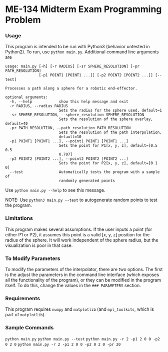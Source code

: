 # ME-134 Midterm Exam Programming Problem

### Usage
This program is intended to be run with Python3 (behavior untested in Python2).
To run, use `python main.py`. Additional command line arguments are
```
usage: main.py [-h] [-r RADIUS] [-sr SPHERE_RESOLUTION] [-pr PATH_RESOLUTION]
               [-p1 POINT1 [POINT1 ...]] [-p2 POINT2 [POINT2 ...]] [--test]

Processes a path along a sphere for a robotic end-effector.

optional arguments:
  -h, --help            show this help message and exit
  -r RADIUS, --radius RADIUS
                        Sets the radius for the sphere used, default=1
  -sr SPHERE_RESOLUTION, --sphere_resolution SPHERE_RESOLUTION
                        Sets the resolution of the sphere overlay, default=40
  -pr PATH_RESOLUTION, --path_resolution PATH_RESOLUTION
                        Sets the resolution of the path interpolation,
                        default=10
  -p1 POINT1 [POINT1 ...], --point1 POINT1 [POINT1 ...]
                        Sets the point for P1[x, y, z], default=[0.5 0.5
                        0.707]
  -p2 POINT2 [POINT2 ...], --point2 POINT2 [POINT2 ...]
                        Sets the point for P2[x, y, z], default=[0 1 0]
  --test                Automatically tests the program with a sample of
                        randomly generated points
```
Use `python main.py --help` to see this message.

NOTE: Use `python3 main.py --test` to autogenerate random points to test the program.

### Limitations
This program makes several assumptions. If the user inputs a point (for either P1 or P2), it assumes this point is a valid [x, y, z] position for the radius of the sphere. It will work independent of the sphere radius, but the visualization is poor in that case.

### To Modify Parameters
To modify the parameters of the interpolator, there are two options. The first is the adjust the parameters in the command line interface (which exposes all the functionality of the program), or they can be modified in the program itself. To do this, change the values in the `### PARAMETERS` section.

### Requirements
This program requires `numpy` and `matplotlib` (and `mpl_toolkits`, which is part of `matplotlib`).

### Sample Commands

`python main.py`
`python main.py --test`
`python main.py -r 2 -p1 2 0 0 -p2 0 2 0`
`python main.py -r 2 -p1 2 0 0 -p2 0 2 0 -pr 20`
